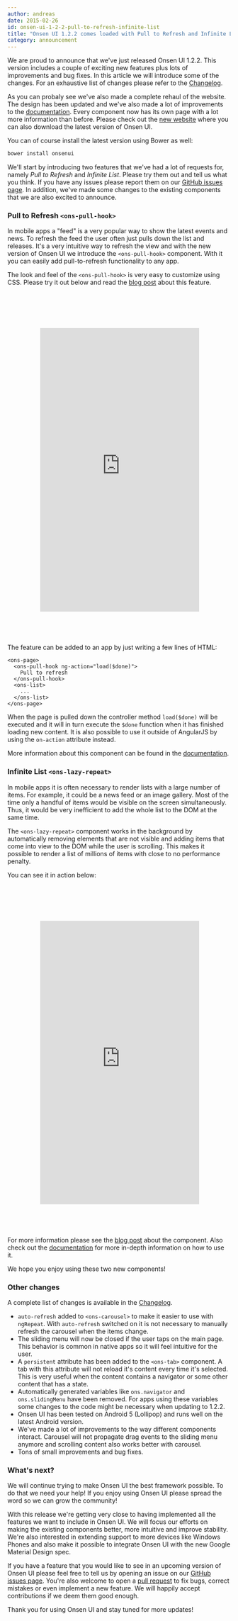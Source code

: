 ```yaml
---
author: andreas
date: 2015-02-26
id: onsen-ui-1-2-2-pull-to-refresh-infinite-list 
title: "Onsen UI 1.2.2 comes loaded with Pull to Refresh and Infinite Lists!"
category: announcement
---
```


We are proud to announce that we've just released Onsen UI 1.2.2. This version includes a couple of exciting new features plus lots of improvements and bug fixes. In this article we will introduce some of the changes. For an exhaustive list of changes please refer to the [Changelog](https://github.com/OnsenUI/OnsenUI/blob/master/CHANGELOG.md).

As you can probaly see we've also made a complete rehaul of the website. The design has been updated and we've also made a lot of improvements to the [documentation](/docs.html). Every component now has its own page with a lot more information than before. Please check out the [new website](/) where you can also download the latest version of Onsen UI.

<!-- more -->

You can of course install the latest version using Bower as well:

```bash
bower install onsenui
```

We'll start by introducing two features that we've had a lot of requests for, namely _Pull to Refresh_ and _Infinite List_. Please try them out and tell us what you think. If you have any issues please report them on our [GitHub issues page](https://github.com/OnsenUI/OnsenUI/issues). In addition, we've made some changes to the existing components that we are also excited to announce.

### Pull to Refresh `<ons-pull-hook>`

In mobile apps a "feed" is a very popular way to show the latest events and news. To refresh the feed the user often just pulls down the list and releases. It's a very intuitive way to refresh the view and with the new version of Onsen UI we introduce the `<ons-pull-hook>` component. With it you can easily add pull-to-refresh functionality to any app. 

The look and feel of the `<ons-pull-hook>` is very easy to customize using CSS. Please try it out below and read the [blog post](/blog/sneak-peeking-1-2-2-pull-hook/) about this feature.

<iframe style="background-image: url('/blog/content/images/2015/Feb/nexus5.png'); padding: 65px 9px 58px 11px;  display:block; margin:auto;margin-top:30px; border:none;" src="https://andipavllo.github.io/OnsenUI-PullHook/www/index.html"  width="359" height="640" scrolling="no"></iframe>

The feature can be added to an app by just writing a few lines of HTML:

```
<ons-page>
  <ons-pull-hook ng-action="load($done)">
    Pull to refresh
  </ons-pull-hook>
  <ons-list>
    ...
  </ons-list>
</ons-page>
```

When the page is pulled down the controller method `load($done)` will be executed and it will in turn execute the `$done` function when it has finished loading new content. It is also possible to use it outside of AngularJS by using the `on-action` attribute instead.

More information about this component can be found in the [documentation](/reference/ons-pull-hook.html).

### Infinite List `<ons-lazy-repeat>`

In mobile apps it is often necessary to render lists with a large number of items. For example, it could be a news feed or an image gallery. Most of the time only a handful of items would be visible on the screen simultaneously. Thus, it would be very inefficient to add the whole list to the DOM at the same time.

The `<ons-lazy-repeat>` component works in the background by automatically removing elements that are not visible and adding items that come into view to the DOM while the user is scrolling. This makes it possible to render a list of millions of items with close to no performance penalty.

You can see it in action below:

<iframe style="background-image: url('/blog/content/images/2015/Feb/nexus5.png'); padding: 65px 9px 58px 11px;  display:block; margin:auto;margin-top:30px; border:none;" src="https://frandiox.github.io/OnsenUI-LazyRepeat/"  width="359" height="640" scrolling="no"></iframe>

For more information please see the [blog post](/blog/onsenui-1-2-2-new-components-lazy-repeat/) about the component. Also check out the [documentation](/reference/ons-lazy-repeat.html) for more in-depth information on how to use it.

We hope you enjoy using these two new components!

### Other changes

A complete list of changes is available in the [Changelog](https://github.com/OnsenUI/OnsenUI/blob/master/CHANGELOG.md).

* `auto-refresh` added to `<ons-carousel>` to make it easier to use with `ngRepeat`. With `auto-refresh` switched on it is not necessary to manually refresh the carousel when the items change.
* The sliding menu will now be closed if the user taps on the main page. This behavior is common in native apps so it will feel intuitive for the user.
* A `persistent` attribute has been added to the `<ons-tab>` component. A tab with this attribute will not reload it's content every time it's selected. This is very useful when the content contains a navigator or some other content that has a state.
* Automatically generated variables like `ons.navigator` and `ons.slidingMenu` have been removed. For apps using these variables some changes to the code might be necessary when updating to 1.2.2.
* Onsen UI has been tested on Android 5 (Lollipop) and runs well on the latest Android version.
* We've made a lot of improvements to the way different components interact. Carousel will not propagate drag events to the sliding menu anymore and scrolling content also works better with carousel.
* Tons of small improvements and bug fixes.

### What's next?

We will continue trying to make Onsen UI the best framework possible. To do that we need your help! If you enjoy using Onsen UI please spread the word so we can grow the community!

With this release we're getting very close to having implemented all the features we want to include in Onsen UI. We will focus our efforts on making the existing components better, more intuitive and improve stability. We're also interested in extending support to more devices like Windows Phones and also make it possible to integrate Onsen UI with the new Google Material Design spec.

If you have a feature that you would like to see in an upcoming version of Onsen UI please feel free to tell us by opening an issue on our [GitHub issues page](https://github.com/OnsenUI/OnsenUI/issues). You're also welcome to open a [pull request](https://github.com/OnsenUI/OnsenUI/pulls) to fix bugs, correct mistakes or even implement a new feature. We will happily accept contributions if we deem them good enough. 

Thank you for using Onsen UI and stay tuned for more updates!
